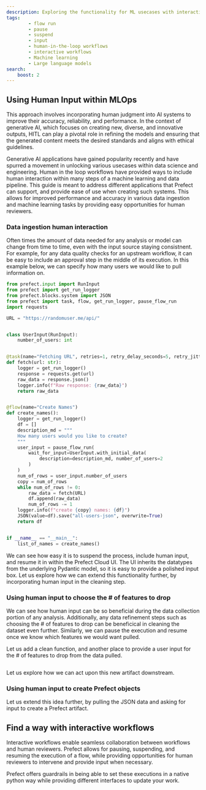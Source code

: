 ```yaml
---
description: Exploring the functionality for ML usecases with interactive workflows.
tags:
        - flow run
        - pause
        - suspend
        - input
        - human-in-the-loop workflows
        - interactive workflows
        - Machine learning
        - Large language models
search:
    boost: 2
---
```


## Using Human Input within MLOps

This approach involves incorporating human judgment into AI systems to improve their accuracy, reliability, and performance. In the context of generative AI, which focuses on creating new, diverse, and innovative outputs, HITL can play a pivotal role in refining the models and ensuring that the generated content meets the desired standards and aligns with ethical guidelines.


Generative AI applications have gained popularity recently and have spurred a movement in unlocking various usecases within data science and engineering. Human in the loop workflows have provided ways to include human interaction within many steps of a machine learning and data pipeline. This guide is meant to address different applications that Prefect can support, and provide ease of use when creating such systems. This allows for improved performance and accuracy in various data ingestion and machine learning tasks by providing easy opportunities for human reviewers.

### Data ingestion human interaction

Often times the amount of data needed for any analysis or model can change from time to time, even with the input source staying consistnent. For example, for any data quality checks for an upstream workflow, it can be easy to include an approval step in the middle of its execution. In this example below, we can specify how many users we would like to pull information on. 

```python
from prefect.input import RunInput
from prefect import get_run_logger
from prefect.blocks.system import JSON
from prefect import task, flow, get_run_logger, pause_flow_run
import requests

URL = "https://randomuser.me/api/"


class UserInput(RunInput):
    number_of_users: int


@task(name="Fetching URL", retries=1, retry_delay_seconds=5, retry_jitter_factor=0.1)
def fetch(url: str):
    logger = get_run_logger()
    response = requests.get(url)
    raw_data = response.json()
    logger.info(f"Raw response: {raw_data}")
    return raw_data


@flow(name="Create Names")
def create_names():
    logger = get_run_logger()
    df = []
    description_md = """
    How many users would you like to create?
    """
    user_input = pause_flow_run(
        wait_for_input=UserInput.with_initial_data(
            description=description_md, number_of_users=2
        )
    )
    num_of_rows = user_input.number_of_users
    copy = num_of_rows
    while num_of_rows != 0:
        raw_data = fetch(URL)
        df.append(raw_data)
        num_of_rows -= 1
    logger.info(f"create {copy} names: {df}")
    JSON(value=df).save("all-users-json", overwrite=True)
    return df


if __name__ == "__main__":
    list_of_names = create_names()
```
We can see how easy it is to suspend the process, include human input, and resume it in within the Prefect Cloud UI. The UI inherits the datatypes from the underlying Pydantic model, so it is easy to provide a polished input box. Let us explore how we can extend this functionality further, by incorporating human input in the cleaning step. 


### Using human input to choose the # of features to drop
We can see how human input can be so beneficial during the data collection portion of any analysis. Additionally, any data refinement steps such as choosing the # of features to drop can be beneficical in cleaning the dataset even further. Similarly, we can pause the execution and resume once we know which features we would want pulled. 

Let us add a clean function, and another place to provide a user input for the # of features to drop from the data pulled. 

```python

```

Let us explore how we can act upon this new artifact downstream.

### Using human input to create Prefect objects
Let us extend this idea further, by pulling the JSON data and asking for input to create a Prefect artifact.

## Find a way with interactive workflows 
Interactive workflows enable seamless collaboration between workflows and human reviewers. Prefect allows for pausing, suspending, and resuming the execution of a flow, while providing opportunities for human reviewers to intervene and provide input when necessary.

Prefect offers guardrails in being able to set these executions in a native python way while providing different interfaces to update your work.

